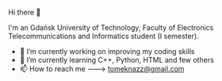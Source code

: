 Hi there 👋

I'm an Gdańsk University of Technology, Faculty of Electronics Telecommunications and Informatics student (I semester).


- 🔭 I’m currently working on improving my coding skills
- 🌱 I’m currently learning C++, Python, HTML and few others
- 📫 How to reach me ---> tomeknazz@gmail.com


